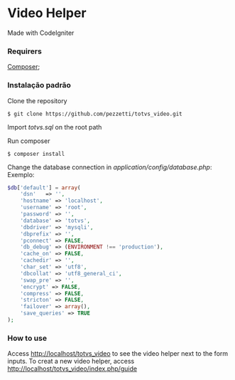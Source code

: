 # Video Helper  #


Made with CodeIgniter

### Requirers
[Composer](https://getcomposer.org/download/);

### Instalação padrão
Clone the repository
``` ssh
$ git clone https://github.com/pezzetti/totvs_video.git 
```
Import *totvs.sql* on the root path 

Run composer
``` ssh
$ composer install
```
Change the database connection in *application/config/database.php*:
Exemplo:
``` php
$db['default'] = array(
	'dsn'	=> '',
	'hostname' => 'localhost',
	'username' => 'root',
	'password' => '',
	'database' => 'totvs',
	'dbdriver' => 'mysqli',
	'dbprefix' => '',
	'pconnect' => FALSE,
	'db_debug' => (ENVIRONMENT !== 'production'),
	'cache_on' => FALSE,
	'cachedir' => '',
	'char_set' => 'utf8',
	'dbcollat' => 'utf8_general_ci',
	'swap_pre' => '',
	'encrypt' => FALSE,
	'compress' => FALSE,
	'stricton' => FALSE,
	'failover' => array(),
	'save_queries' => TRUE
);
```
### How to use
Access [http://localhost/totvs_video](http://localhost/totvs_video) to see the video helper next to the form inputs.
To creat a new video helper, access [http://localhost/totvs_video/index.php/guide](http://localhost/totvs_video/index.php/guide)



